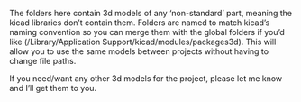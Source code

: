 The folders here contain 3d models of any ‘non-standard’ part, meaning the kicad libraries don’t contain them. Folders are named to match kicad’s naming convention so you can merge them with the global folders if you’d like (/Library/Application Support/kicad/modules/packages3d). This will allow you to use the same models between projects without having to change file paths. 

If you need/want any other 3d models for the project, please let me know and I’ll get them to you.
